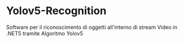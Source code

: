 # Yolov5-Recognition
Software per il riconoscimento di oggetti all'interno di stream Video in .NET5 tramite Algoritmo Yolov5 
